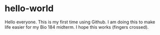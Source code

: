 # hello-world

Hello everyone. This is my first time using Github. I am doing this to make life easier for my Bio 184 midterm. I hope this works (fingers crossed).
